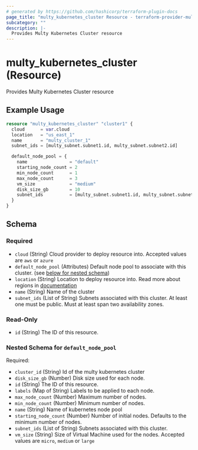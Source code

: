 ```yaml
---
# generated by https://github.com/hashicorp/terraform-plugin-docs
page_title: "multy_kubernetes_cluster Resource - terraform-provider-multy"
subcategory: ""
description: |-
  Provides Multy Kubernetes Cluster resource
---
```


# multy_kubernetes_cluster (Resource)

Provides Multy Kubernetes Cluster resource

## Example Usage

```terraform
resource "multy_kubernetes_cluster" "cluster1" {
  cloud      = var.cloud
  location   = "us_east_1"
  name       = "multy_cluster_1"
  subnet_ids = [multy_subnet.subnet1.id, multy_subnet.subnet2.id]

  default_node_pool = {
    name                = "default"
    starting_node_count = 2
    min_node_count      = 1
    max_node_count      = 3
    vm_size             = "medium"
    disk_size_gb        = 10
    subnet_ids          = [multy_subnet.subnet1.id, multy_subnet.subnet2.id]
  }
}
```

<!-- schema generated by tfplugindocs -->
## Schema

### Required

- `cloud` (String) Cloud provider to deploy resource into. Accepted values are `aws` or `azure`
- `default_node_pool` (Attributes) Default node pool to associate with this cluster. (see [below for nested schema](#nestedatt--default_node_pool))
- `location` (String) Location to deploy resource into. Read more about regions in [documentation](https://docs.multy.dev/regions)
- `name` (String) Name of the cluster
- `subnet_ids` (List of String) Subnets associated with this cluster. At least one must be public. Must at least span two availability zones.

### Read-Only

- `id` (String) The ID of this resource.

<a id="nestedatt--default_node_pool"></a>
### Nested Schema for `default_node_pool`

Required:

- `cluster_id` (String) Id of the multy kubernetes cluster
- `disk_size_gb` (Number) Disk size used for each node.
- `id` (String) The ID of this resource.
- `labels` (Map of String) Labels to be applied to each node.
- `max_node_count` (Number) Maximum number of nodes.
- `min_node_count` (Number) Minimum number of nodes.
- `name` (String) Name of kubernetes node pool
- `starting_node_count` (Number) Number of initial nodes. Defaults to the minimum number of nodes.
- `subnet_ids` (List of String) Subnets associated with this cluster.
- `vm_size` (String) Size of Virtual Machine used for the nodes. Accepted values are `micro`, `medium` or `large`


